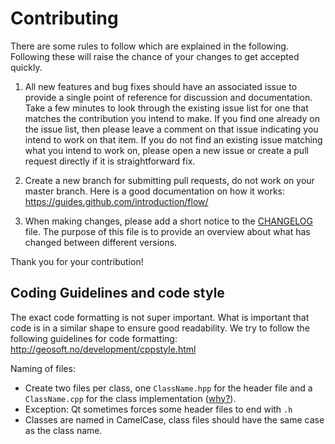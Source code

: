 Contributing
============

There are some rules to follow which are explained in the following.
Following these will raise the chance of your changes to get accepted quickly.

1. All new features and bug fixes should have an associated issue to provide a single point of
   reference for discussion and documentation. Take a few minutes to look through the existing
   issue list for one that matches the contribution you intend to make.
   If you find one already on the issue list, then please leave a comment on that issue indicating you intend to work on that item.
   If you do not find an existing issue matching what you intend to work on, please open a new issue or create a pull request directly if it is straightforward fix.

2. Create a new branch for submitting pull requests, do not work on your master branch.
   Here is a good documentation on how it works: https://guides.github.com/introduction/flow/

3. When making changes, please add a short notice to the [CHANGELOG](CHANGELOG.md) file.
   The purpose of this file is to provide an overview about what has changed between different versions.


Thank you for your contribution!

Coding Guidelines and code style
--------------------------------

The exact code formatting is not super important. What is important that code is
in a similar shape to ensure good readability.
We try to follow the following guidelines for code formatting:
http://geosoft.no/development/cppstyle.html

Naming of files:

- Create two files per class, one `ClassName.hpp` for the header file and a `ClassName.cpp` for the class implementation ([why?](http://stackoverflow.com/questions/152555/h-or-hpp-for-your-class-definitions)).
- Exception: Qt sometimes forces some header files to end with `.h`
- Classes are named in CamelCase, class files should have the same case as the class name.

